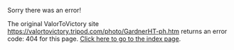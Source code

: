 

Sorry there was an error!

The original ValorToVictory site https://valortovictory.tripod.com/photo/GardnerHT-ph.htm returns an error code: 404 for this page. [Click here to go to the index page](../index.md).